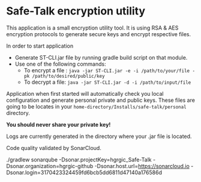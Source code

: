 # Safe-Talk encryption utility
This application is a small encryption utility tool.
It is using RSA & AES encryption protocols to generate secure keys and encrypt respective files.

In order to start application
* Generate ST-CLI.jar file by running gradle build script on that module.
* Use one of the following commands:
    * To encrypt a file :
      `java -jar ST-CLI.jar -e -i /path/to/your/file -pk /path/to/desired/public/key
      `
    * To decrypt a file: `java -jar ST-CLI.jar -d -i /path/to/input/file`
    
Application when first started will automatically check you local configuration and generate personal private and public 
keys. These files are going to be locates in your `home-directory/Installs/safe-talk/personal` directory.

**You should never share your private key!**

Logs are currently generated in the directory where your .jar file is located.

Code quality validated by SonarCloud.

./gradlew sonarqube -Dsonar.projectKey=hgrgic_Safe-Talk -Dsonar.organization=hgrgic-github  -Dsonar.host.url=https://sonarcloud.io -Dsonar.login=3170423324459fd6bcb5dd6811d47140a176586d



